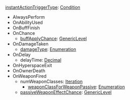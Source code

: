 
[instantActionTriggerType](instantActionTriggerType.md): [Condition](Condition.md)
  * AlwaysPerform
  * OnAbilityUsed
  * OnBuffFinish
  * OnChance
    * [buffApplyChance](GenericLevel.md): [GenericLevel](GenericLevel.md)
  * OnDamageTaken
    * [damageType](damageType.md): [Enumeration](Enumeration.md)
  * OnDelay
    * delayTime: [Decimal](Decimal.md)
  * OnHyperspaceExit
  * OnOwnerDeath
  * OnWeaponFired
    * numWeaponClasses: [Iteration](Iteration.md)
      * [weaponClassForWeaponPassive](WeaponClassType.md): [Enumeration](Enumeration.md)
    * [passiveWeaponEffectChance](GenericLevel.md): [GenericLevel](GenericLevel.md)
